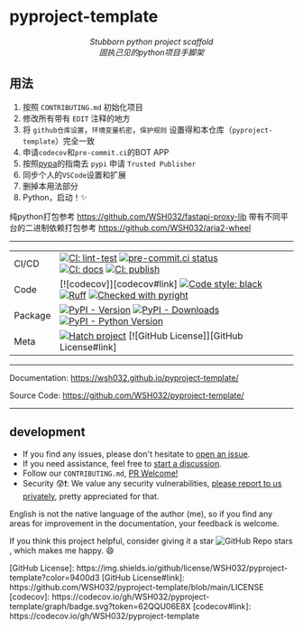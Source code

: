 <!-- The content will be also use in `docs/index.md` by `pymdownx.snippets` -->
<!-- Do not use any **relative link** and  **GitHub-specific syntax** ！-->
<!-- Do not rename or move the file -->

# pyproject-template

<p align="center">
    <em>Stubborn python project scaffold</em>  <!-- EDIT -->
    <br>
    <em>固执己见的python项目手脚架</em>  <!-- EDIT -->
</p>

## 用法

1. 按照 `CONTRIBUTING.md` 初始化项目
2. 修改所有带有 `EDIT` 注释的地方
3. 将 `github仓库设置`，`环境变量机密`，`保护规则` 设置得和本仓库（`pyproject-template`）完全一致
4. 申请`codecov`和`pre-commit.ci`的BOT APP
5. 按照[pypa](https://packaging.python.org/en/latest/guides/publishing-package-distribution-releases-using-github-actions-ci-cd-workflows/)的指南去 `pypi` 申请 `Trusted Publisher`
6. 同步个人的`VSCode`设置和扩展
7. 删掉本用法部分
8. Python，启动！✨

纯python打包参考 <https://github.com/WSH032/fastapi-proxy-lib>
带有不同平台的二进制依赖打包参考 <https://github.com/WSH032/aria2-wheel>

---

| | |
| - | - |
| CI/CD   | [![CI: lint-test]][CI: lint-test#link] [![pre-commit.ci status]][pre-commit.ci status#link] <br> [![CI: docs]][CI: docs#link] [![CI: publish]][CI: publish#link]  |
| Code    | [![codecov]][codecov#link] [![Code style: black]][Code style: black#link] [![Ruff]][Ruff#link] [![Checked with pyright]][Checked with pyright#link] |
| Package | [![PyPI - Version]][PyPI#link] [![PyPI - Downloads]][PyPI#link] [![PyPI - Python Version]][PyPI#link] |
| Meta    | [![Hatch project]][Hatch project#link] [![GitHub License]][GitHub License#link] |

---

Documentation: <https://wsh032.github.io/pyproject-template/>  <!-- EDIT -->

Source Code: <https://github.com/WSH032/pyproject-template/>  <!-- EDIT -->

---

## development

- If you find any issues, please don't hesitate to [open an issue](https://github.com/WSH032/pyproject-template/issues).  <!-- EDIT: repo name -->
- If you need assistance, feel free to [start a discussion](https://github.com/WSH032/pyproject-template/discussions).  <!-- EDIT: repo name -->
- Follow our `CONTRIBUTING.md`, [PR Welcome!](https://github.com/WSH032/pyproject-template/pulls)  <!-- EDIT: repo name -->
- Security 😰❗: We value any security vulnerabilities, [please report to us privately](https://github.com/WSH032/pyproject-template/security), pretty appreciated for that.  <!-- EDIT: repo name -->

English is not the native language of the author (me), so if you find any areas for improvement in the documentation, your feedback is welcome.

If you think this project helpful, consider giving it a star ![GitHub Repo stars](https://img.shields.io/github/stars/wsh032/pyproject-template?style=social), which makes me happy. :smile:  <!-- EDIT: repo name -->

<!-- link -->

<!-- ci/cd -->
<!-- EDIT: repo name  👇 -->
[CI: lint-test]: https://github.com/WSH032/pyproject-template/actions/workflows/lint-test.yml/badge.svg
[CI: lint-test#link]: https://github.com/WSH032/pyproject-template/actions/workflows/lint-test.yml
[CI: docs]: https://github.com/WSH032/pyproject-template/actions/workflows/docs.yml/badge.svg
[CI: docs#link]: https://github.com/WSH032/pyproject-template/actions/workflows/docs.yml
[CI: publish]: https://github.com/WSH032/pyproject-template/actions/workflows/publish.yml/badge.svg
[CI: publish#link]: https://github.com/WSH032/pyproject-template/actions/workflows/publish.yml
[pre-commit.ci status]: https://results.pre-commit.ci/badge/github/WSH032/pyproject-template/main.svg
[pre-commit.ci status#link]: https://results.pre-commit.ci/latest/github/WSH032/pyproject-template/main
<!-- EDIT: repo name 👆 -->
<!-- code -->
[Code style: black]: https://img.shields.io/badge/code%20style-black-000000.svg
[Code style: black#link]: https://github.com/psf/black
<!-- EDIT: repo name --> [GitHub License]: https://img.shields.io/github/license/WSH032/pyproject-template?color=9400d3
<!-- EDIT: repo name --> [GitHub License#link]: https://github.com/WSH032/pyproject-template/blob/main/LICENSE
[Ruff]: https://img.shields.io/endpoint?url=https://raw.githubusercontent.com/astral-sh/ruff/main/assets/badge/v2.json
[Ruff#link]: https://github.com/astral-sh/ruff
[Checked with pyright]: https://microsoft.github.io/pyright/img/pyright_badge.svg
[Checked with pyright#link]: https://microsoft.github.io/pyright
<!-- package -->
<!-- EDIT: repo name  👇 -->
[PyPI - Version]: https://img.shields.io/pypi/v/<EDIT>?logo=pypi&label=PyPI&logoColor=gold
[PyPI - Downloads]: https://img.shields.io/pypi/dm/<EDIT>?color=blue&label=Downloads&logo=pypi&logoColor=gold
[PyPI - Python Version]: https://img.shields.io/pypi/pyversions/<EDIT>?logo=python&label=Python&logoColor=gold
[PyPI#link]: https://pypi.org/project/<EDIT>
<!-- EDIT: repo name 👆 -->
<!-- meta -->
[Hatch project]: https://img.shields.io/badge/%F0%9F%A5%9A-Hatch-4051b5.svg
[Hatch project#link]: https://github.com/pypa/hatch
<!-- EDIT: repo name --> [codecov]: https://codecov.io/gh/WSH032/pyproject-template/graph/badge.svg?token=62QQU06E8X
<!-- EDIT: repo name --> [codecov#link]: https://codecov.io/gh/WSH032/pyproject-template
